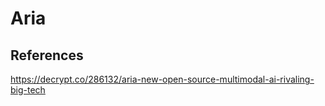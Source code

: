 # Aria

## References
https://decrypt.co/286132/aria-new-open-source-multimodal-ai-rivaling-big-tech